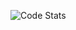 ![Code Stats](https://github-readme-stats.vercel.app/api?username=alowap&show=reviews,discussions_started,discussions_answered,prs_merged,prs_merged_percentage)

